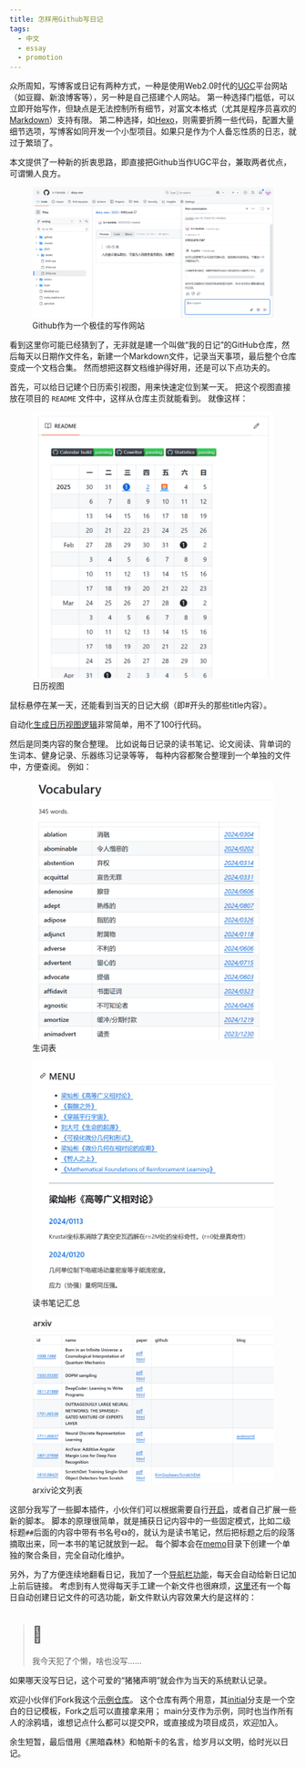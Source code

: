 ```yaml
---
title: 怎样用Github写日记
tags:
  - 中文
  - essay
  - promotion
---
```



众所周知，写博客或日记有两种方式，一种是使用Web2.0时代的[UGC](https://zh.wikipedia.org/wiki/用户生成内容)平台网站（如豆瓣、新浪博客等），另一种是自己搭建个人网站。
第一种选择门槛低，可以立即开始写作，但缺点是无法控制所有细节，对富文本格式（尤其是程序员喜欢的[Markdown](https://markdown.com.cn/intro.html#markdown-%E6%98%AF%E4%BB%80%E4%B9%88)）支持有限。
第二种选择，如[Hexo](https://hexo.io/zh-cn/)，则需要折腾一些代码，配置大量细节选项，写博客如同开发一个小型项目。如果只是作为个人备忘性质的日志，就过于繁琐了。

本文提供了一种新的折衷思路，即直接把Github当作UGC平台，兼取两者优点，可谓懒人良方。

<figure>
	<picture>
		<a href="https://github.com/k-l-lambda/diary-one" target="_blank"><img src="/images/github-diary-demo.png" /></a>
	</picture>
	<figcaption>
		Github作为一个极佳的写作网站
	</figcaption>
</figure>

<!-- more -->

看到这里你可能已经猜到了，无非就是建一个叫做“我的日记”的GitHub仓库，然后每天以日期作文件名，新建一个Markdown文件，记录当天事项，最后整个仓库变成一个文档合集。
然而想把这群文档维护得好用，还是可以下点功夫的。

首先，可以给日记建个日历索引视图，用来快速定位到某一天。
把这个视图直接放在项目的 `README` 文件中，这样从仓库主页就能看到。
就像这样：

<figure>
	<picture>
		<img src="/images/github-diary-calendar.png" width="458" />
	</picture>
	<figcaption>
		日历视图
	</figcaption>
</figure>

鼠标悬停在某一天，还能看到当天的日记大纲（即#开头的那些title内容）。

自动化[生成日历视图逻辑](https://github.com/k-l-lambda/diary-one/blob/main/tools/buildCalendar.js)非常简单，用不了100行代码。

然后是同类内容的聚合整理。
比如说每日记录的读书笔记、论文阅读、背单词的生词本、健身记录、乐器练习记录等等，
每种内容都聚合整理到一个单独的文件中，方便查阅。
例如：

<figure>
	<picture>
		<img src="/images/github-diary-vocab.png" width="465" />
	</picture>
	<figcaption>
		生词表
	</figcaption>
</figure>

<figure>
	<picture>
		<img src="/images/github-diary-reading.png" width="482" />
	</picture>
	<figcaption>
		读书笔记汇总
	</figcaption>
</figure>

<figure>
	<picture>
		<img src="/images/github-diary-arxiv.png" width="480" />
	</picture>
	<figcaption>
		arxiv论文列表
	</figcaption>
</figure>

这部分我写了一些脚本插件，小伙伴们可以根据需要自行[开启](https://github.com/k-l-lambda/diary-one/blob/main/tools/buildStatistics.js)，或者自己扩展一些新的脚本。
脚本的原理很简单，就是捕获日记内容中的一些固定模式，比如二级标题`##`后面的内容中带有书名号`《》`的，就认为是读书笔记，然后把标题之后的段落摘取出来，同一本书的笔记就放到一起。
每个脚本会在[memo](https://github.com/k-l-lambda/diary-one/tree/main/memo)目录下创建一个单独的聚合条目，完全自动化维护。

另外，为了方便连续地翻看日记，我加了一个[导航栏功能](https://github.com/k-l-lambda/diary-one/blob/main/tools/cowriter.js#L11)，每天会自动给新日记加上前后链接。
考虑到有人觉得每天手工建一个新文件也很麻烦，[这里](https://github.com/k-l-lambda/diary-one/blob/main/tools/cowriter.js#L5)还有一个每日自动创建日记文件的可选功能，新文件默认内容效果大约是这样的：

> # &#x1f437;
> 我今天犯了个懒，啥也没写……

如果哪天没写日记，这个可爱的“猪猪声明”就会作为当天的系统默认记录。

欢迎小伙伴们Fork我这个[示例仓库](https://github.com/k-l-lambda/diary-one)。
这个仓库有两个用意，其[initial](https://github.com/k-l-lambda/diary-one/tree/initial)分支是一个空白的日记模板，Fork之后可以直接拿来用；
main分支作为示例，同时也当作所有人的涂鸦墙，谁想记点什么都可以提交PR，或直接成为项目成员，欢迎加入。

余生短暂，最后借用《黑暗森林》和帕斯卡的名言，给岁月以文明，给时光以日记。

